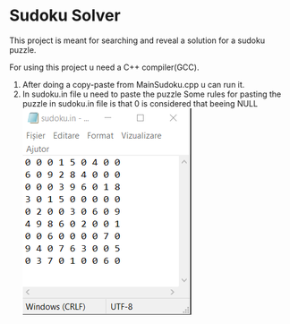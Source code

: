 # Sudoku Solver
This project is meant for searching and reveal a solution
for a sudoku puzzle. 

For using this project u need a C++ compiler(GCC).
1. After doing a copy-paste from MainSudoku.cpp u can run it.
2. In sudoku.in file u need to paste the puzzle
Some rules for pasting the puzzle in sudoku.in file is that 0 is considered that beeing NULL
![sudoku.in](https://github.com/Leonard1403/Personal-Projects/blob/main/Sudoku%20Solver/images/in.png)